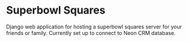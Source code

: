# Superbowl Squares

Django web application for hosting a superbowl squares server for your friends or family. 
Currently set up to connect to Neon CRM database.
